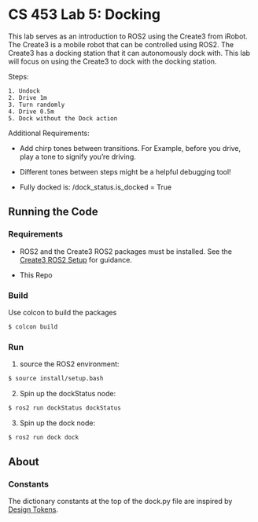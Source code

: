 # CS 453 Lab 5: Docking

This lab serves as an introduction to ROS2 using the Create3 from iRobot. The Create3 is a mobile robot that can be controlled using ROS2. The Create3 has a docking station that it can autonomously dock with. This lab will focus on using the Create3 to dock with the docking station.

Steps:

    1. Undock
    2. Drive 1m
    3. Turn randomly
    4. Drive 0.5m
    5. Dock without the Dock action

Additional Requirements:

- Add chirp tones between transitions. For Example, before you drive, play a tone to signify you’re driving.

- Different tones between steps might be a helpful debugging tool!

- Fully docked is: /dock_status.is_docked = True

## Running the Code

### Requirements

- ROS2 and the Create3 ROS2 packages must be installed. See the [Create3 ROS2 Setup](https://iroboteducation.github.io/create3_docs/setup/ubuntu2204/) for guidance.

- This Repo 

### Build

Use colcon to build the packages

```bash
$ colcon build
```

### Run

1. source the ROS2 environment:

```bash
$ source install/setup.bash
```

2. Spin up the dockStatus node:

```bash
$ ros2 run dockStatus dockStatus
```

3. Spin up the dock node:

```bash
$ ros2 run dock dock
```
## About

### Constants

The dictionary constants at the top of the dock.py file are inspired by [Design Tokens](https://designsystem.digital.gov/design-tokens/). 